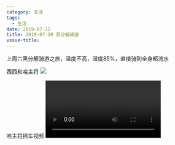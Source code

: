 ```yaml
---
category: 生活
tags:
  - 生活
date: 2019-07-22
title: 2019-07-20 黑分解骑游
vssue-title: 
---
```


上周六黑分解骑游之旅，温度不高，湿度85%，直接骑到全身都流水

西西和哈主将
![](https://zkwolf.oss-cn-beijing.aliyuncs.com/2ae577b3d4794e848ffb4f0bd490d368.jpg?x-oss-process=style/default)

哈主将摇车视频
![](https://zkwolf.oss-cn-beijing.aliyuncs.com/8503cdce892f4ef5b7adc1f8f50a26d1.mp4)
